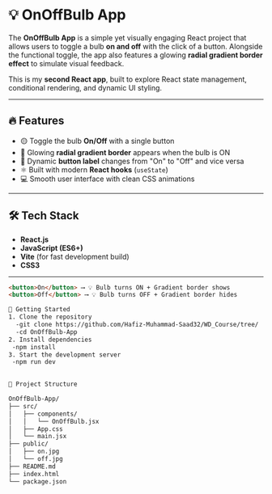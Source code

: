 # 💡 OnOffBulb App

The **OnOffBulb App** is a simple yet visually engaging React project that allows users to toggle a bulb **on and off** with the click of a button. Alongside the functional toggle, the app also features a glowing **radial gradient border effect** to simulate visual feedback.

This is my **second React app**, built to explore React state management, conditional rendering, and dynamic UI styling.

---

## 🔥 Features

- 🟡 Toggle the bulb **On/Off** with a single button
- 🎨 Glowing **radial gradient border** appears when the bulb is ON
- 🔁 Dynamic **button label** changes from "On" to "Off" and vice versa
- ⚛️ Built with modern **React hooks** (`useState`)
- 💻 Smooth user interface with clean CSS animations

---

## 🛠️ Tech Stack

- **React.js**
- **JavaScript (ES6+)**
- **Vite** (for fast development build)
- **CSS3**

---

```html
<button>On</button> ⟶ 💡 Bulb turns ON + Gradient border shows  
<button>Off</button> ⟶ 💡 Bulb turns OFF + Gradient border hides

🚀 Getting Started
1. Clone the repository
  -git clone https://github.com/Hafiz-Muhammad-Saad32/WD_Course/tree/  main/Project-3-OnOffBulb%20App
  -cd OnOffBulb-App
2. Install dependencies
 -npm install
3. Start the development server
 -npm run dev
 

📁 Project Structure

OnOffBulb-App/
├── src/
│   ├── components/
│   │   └── OnOffBulb.jsx
│   ├── App.css
│   └── main.jsx
├── public/
│   ├── on.jpg
│   └── off.jpg
├── README.md
├── index.html
└── package.json
